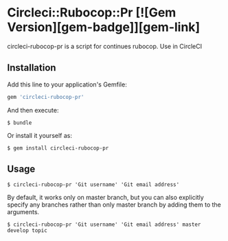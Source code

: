 # Circleci::Rubocop::Pr [![Gem Version][gem-badge]][gem-link]

circleci-rubocop-pr is a script for continues rubocop. Use in CircleCI

## Installation

Add this line to your application's Gemfile:

```ruby
gem 'circleci-rubocop-pr'
```

And then execute:

    $ bundle

Or install it yourself as:

    $ gem install circleci-rubocop-pr

## Usage

    $ circleci-rubocop-pr 'Git username' 'Git email address'

By default, it works only on master branch, but you can also explicitly specify any branches rather than only master branch by adding them to the arguments.

    $ circleci-rubocop-pr 'Git username' 'Git email address' master develop topic

<!--
[gem-badge]: https://badge.fury.io/rb/circleci-rubocop-pr.svg
[gem-link]: http://badge.fury.io/rb/circleci-rubocop-pr
-->
